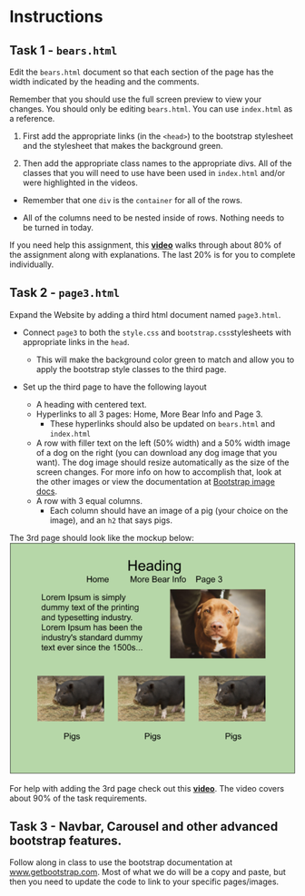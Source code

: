 
# Instructions 

## Task 1 - `bears.html`
Edit the `bears.html` document so that each section of the page has the width indicated by the heading and the comments.

Remember that you should use the full screen preview to view your changes. You should only be editing `bears.html`. You can use `index.html` as a reference.

1. First add the appropriate links (in the `<head>`) to the bootstrap stylesheet and the stylesheet that makes the background green.

2. Then add the appropriate class names to the appropriate divs. All of the classes that you will need to use have been used in `index.html` and/or were highlighted in the videos. 

- Remember that one `div` is the `container` for all of the rows.

- All of the columns need to be nested inside of rows.
Nothing needs to be turned in today.
 
If you need help this assignment, this **[video](https://youtu.be/FFaHpsKRx1E)** walks through about 80% of the assignment along with explanations. The last 20% is for you to complete individually.

## Task 2 - `page3.html`

Expand the Website by adding a third html document named `page3.html`.

- Connect `page3` to both the `style.css` and `bootstrap.css`stylesheets with appropriate links in the `head`.
  - This will make the background color green to match and allow you to apply the bootstrap style classes to the third page.

- Set up the third page to have the following layout
  - A heading with centered text.
  - Hyperlinks to all 3 pages: Home, More Bear Info and Page 3.
    - These hyperlinks should also be updated on `bears.html` and `index.html`
  - A row with filler text on the left (50% width) and a 50% width image of a dog on the right (you can download any dog image that you want). The dog image should resize automatically as the size of the screen changes. For more info on how to accomplish that, look at the other images or view the documentation at [Bootstrap image docs](https://getbootstrap.com/docs/5.3/content/images/#responsive-images).
  - A row with 3 equal columns.
    - Each column should have an image of a pig (your choice on the image), and an `h2` that says pigs. 

The 3rd page should look like the mockup below: 
![P3 mockup](/img/p3.png)

For help with adding the 3rd page check out this **[video](https://youtu.be/X0gyLcTT7Bo)**. The video covers about 90% of the task requirements.


## Task 3 - Navbar, Carousel and other advanced bootstrap features.

Follow along in class to use the bootstrap documentation at www.getbootstrap.com. Most of what we do will be a copy and paste, but then you need to update the code to link to your specific pages/images.